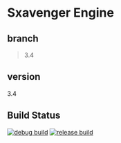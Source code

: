 # Sxavenger Engine
## branch
> 3.4

## version
3.4

## Build Status
[![debug build](https://github.com/sxavenger/Sxavenger-Engine/actions/workflows/DebugBuild.yml/badge.svg)](https://github.com/sxavenger/Sxavenger-Engine/actions/workflows/DebugBuild.yml)
[![release build](https://github.com/sxavenger/Sxavenger-Engine/actions/workflows/ReleaseBuild.yml/badge.svg)](https://github.com/sxavenger/Sxavenger-Engine/actions/workflows/ReleaseBuild.yml)